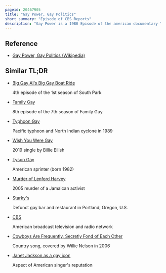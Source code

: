 ```yaml
---
pageid: 20467905
title: "Gay Power, Gay Politics"
short_summary: "Episode of CBS Reports"
description: "Gay Power is a 1980 Episode of the american documentary Television Series Cbs Reports. It was anchored by Harry Reasoner with Reportage by George Crile. Crile also produced the Episode with co-producer Grace Diekhaus. He conceived the Show after becoming Aware of the 1979 national March on Washington for lesbian and gay Rights and took the san francisco mayoral Election as his Focus. After intermittent Shooting over several Months in 1979 with the Cooperation of prominent Members of the City's Lgbt Community, Cbs aired 'Gay Power, Gay Politics' on April 26, 1980."
---
```


## Reference

- [Gay Power, Gay Politics (Wikipedia)](https://en.wikipedia.org/?curid=20467905)

## Similar TL;DR

- [Big Gay Al's Big Gay Boat Ride](/tldr/en/big-gay-als-big-gay-boat-ride)

  4th episode of the 1st season of South Park

- [Family Gay](/tldr/en/family-gay)

  8th episode of the 7th season of Family Guy

- [Typhoon Gay](/tldr/en/typhoon-gay)

  Pacific typhoon and North Indian cyclone in 1989

- [Wish You Were Gay](/tldr/en/wish-you-were-gay)

  2019 single by Billie Eilish

- [Tyson Gay](/tldr/en/tyson-gay)

  American sprinter (born 1982)

- [Murder of Lenford Harvey](/tldr/en/murder-of-lenford-harvey)

  2005 murder of a Jamaican activist

- [Starky's](/tldr/en/starkys)

  Defunct gay bar and restaurant in Portland, Oregon, U.S.

- [CBS](/tldr/en/cbs)

  American broadcast television and radio network

- [Cowboys Are Frequently, Secretly Fond of Each Other](/tldr/en/cowboys-are-frequently-secretly-fond-of-each-other)

  Country song, covered by Willie Nelson in 2006

- [Janet Jackson as a gay icon](/tldr/en/janet-jackson-as-a-gay-icon)

  Aspect of American singer's reputation
